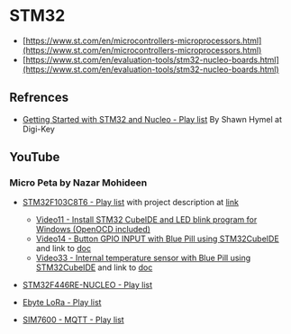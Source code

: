 # STM32

* [https://www.st.com/en/microcontrollers-microprocessors.html](https://www.st.com/en/microcontrollers-microprocessors.html)
* [https://www.st.com/en/evaluation-tools/stm32-nucleo-boards.html](https://www.st.com/en/evaluation-tools/stm32-nucleo-boards.html)

## Refrences

* [Getting Started with STM32 and Nucleo - Play list](https://www.youtube.com/playlist?list=PLEBQazB0HUyRYuzfi4clXsKUSgorErmBv) By Shawn Hymel at Digi-Key

## YouTube

### Micro Peta by Nazar Mohideen

* [STM32F103C8T6 - Play list](https://www.youtube.com/playlist?list=PL5e8EBlOu5_P_RV5HJfVLYniii4qZYcp4) with project description at [link](http://micropeta.com)
  * [Video11 - Install STM32 CubeIDE and LED blink program for Windows (OpenOCD included)](https://www.youtube.com/watch?v=kXg467nVd_A)
  * [Video14 - Button GPIO INPUT with Blue Pill using STM32CubeIDE](https://www.youtube.com/watch?v=kXg467nVd_A&list=PL5e8EBlOu5_P_RV5HJfVLYniii4qZYcp4&index=58&t=2s) and link to [doc](http://micropeta.com/video14)
  * [Video33 - Internal temperature sensor with Blue Pill using STM32CubeIDE](https://www.youtube.com/watch?v=OvA_g4ez-zs&list=PL5e8EBlOu5_P_RV5HJfVLYniii4qZYcp4&index=39) and link to [doc](http://micropeta.com/video33)

* [STM32F446RE-NUCLEO - Play list](https://www.youtube.com/playlist?list=PL5e8EBlOu5_MTOh7YAXhdjD4uYUccUexo)
* [Ebyte LoRa - Play list](https://www.youtube.com/playlist?list=PL5e8EBlOu5_PK2jJ2kD2Wt24SHHP9hosk)
* [SIM7600 - MQTT - Play list](https://www.youtube.com/playlist?list=PL5e8EBlOu5_PK2jJ2kD2Wt24SHHP9hosk)
